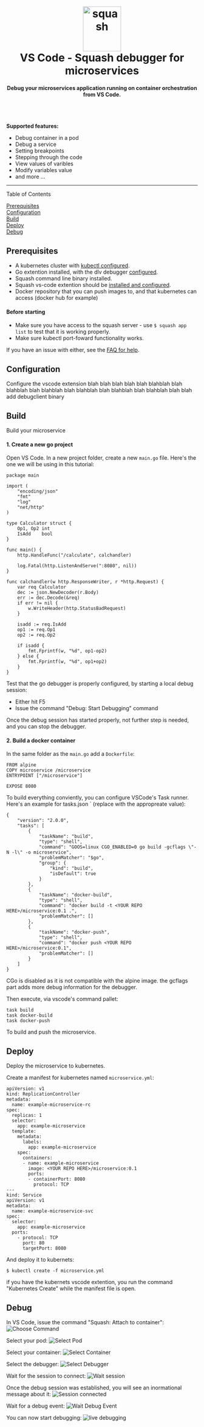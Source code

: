 

<h1 align="center">
    <img src="http://i.imgur.com/pRMwGOj.png" alt="squash" width="100" height="118">
  <br>
  VS Code - Squash debugger for microservices
</h1>


<h4 align="center">Debug your microservices application running on container orchestration from VS Code.</h4>
<BR><BR>

**Supported features:**
* Debug container in a pod
* Debug a service
* Setting breakpoints
* Stepping through the code
* View values of varibles
* Modify variables value
* and more ...

***

Table of Contents

[Prerequisites](#prerequisites)<BR>
[Configuration](#configuration)<BR>
[Build](#build)<BR>
[Deploy](#deploy)<BR>
[Debug](#debug)<BR>

## Prerequisites
- A kubernetes cluster with [kubectl configured](https://kubernetes.io/docs/tasks/tools/install-kubectl/#configure-kubectl).
- Go extention installed, with the dlv debugger [configured](https://github.com/Microsoft/vscode-go/wiki/Debugging-Go-code-using-VS-Code#set-up-configurations-in-launchjson).
- Squash command line binary installed.
- Squash vs-code extention should be [installed and configured](#configure-the-vscode-extension).
- Docker repository that you can push images to, and that kubernetes can access (docker hub for example)
#### Before starting
- Make sure you have access to the squash server - use `$ squash app list` to test that it is working properly.
- Make sure kubectl port-foward functionality works.

If you have an issue with either, see the [FAQ for help](https://github.com/solo-io/squash-initial/blob/master/docs/faq.md).

## Configuration
Configure the vscode extension
blah blah blah blah blah blahblah blah blahblah blah blahblah blah blahblah blah blahblah blah blahblah blah blah
add debugclient binary

## Build
Build your microservice
#### 1. Create a new go project
Open VS Code. In a new project folder, create a new `main.go` file. 
Here's the one we will be using in this tutorial:
```
package main

import (
	"encoding/json"
	"fmt"
	"log"
	"net/http"
)

type Calculator struct {
	Op1, Op2 int
	IsAdd    bool
}

func main() {
	http.HandleFunc("/calculate", calchandler)

	log.Fatal(http.ListenAndServe(":8080", nil))
}

func calchandler(w http.ResponseWriter, r *http.Request) {
	var req Calculator
	dec := json.NewDecoder(r.Body)
	err := dec.Decode(&req)
	if err != nil {
		w.WriteHeader(http.StatusBadRequest)
	}

	isadd := req.IsAdd
	op1 := req.Op1
	op2 := req.Op2

	if isadd {
		fmt.Fprintf(w, "%d", op1-op2)
	} else {
		fmt.Fprintf(w, "%d", op1+op2)
	}
}
```

Test that the go debugger is properly configured, by starting a local debug session:
- Either hit F5
- Issue the command "Debug: Start Debugging" command

Once the debug session has started properly, not further step is needed, and you can stop the debugger.

#### 2. Build a docker container
In the same folder as the `main.go` add a `Dockerfile`:
```
FROM alpine
COPY microservice /microservice
ENTRYPOINT ["/microservice"]

EXPOSE 8080
```

To build everything conviently, you can configure VSCode's Task runner. 
Here's an example for tasks.json ` (replace  <YOUR REPO HERE> with the appropreate value):
```
{
    "version": "2.0.0",
    "tasks": [
        {
            "taskName": "build",
            "type": "shell",
            "command": "GOOS=linux CGO_ENABLED=0 go build -gcflags \"-N -l\" -o microservice",
            "problemMatcher": "$go",
            "group": {
                "kind": "build",
                "isDefault": true
            }
        },
        {
            "taskName": "docker-build",
            "type": "shell",
            "command": "docker build -t <YOUR REPO HERE>/microservice:0.1 .",
            "problemMatcher": []
        },
        {
            "taskName": "docker-push",
            "type": "shell",
            "command": "docker push <YOUR REPO HERE>/microservice:0.1",
            "problemMatcher": []
        }
    ]
}
```
CGo is disabled as it is not compatible with the alpine image. 
the gcflags part adds more debug information for the debugger.

Then execute, via vscode's command pallet:
```
task build
task docker-build
task docker-push

```
To build and push the microservice.

## Deploy
Deploy the microservice to kubernetes.

Create a manifest for kubernetes named `microservice.yml`: 
```
apiVersion: v1
kind: ReplicationController
metadata:
  name: example-microservice-rc
spec:
  replicas: 1
  selector:
    app: example-microservice
  template:
    metadata:
      labels:
        app: example-microservice
    spec:
      containers:
      - name: example-microservice
        image: <YOUR REPO HERE>/microservice:0.1
        ports:
        - containerPort: 8080
          protocol: TCP
---
kind: Service
apiVersion: v1
metadata:
  name: example-microservice-svc
spec:
  selector:
    app: example-microservice
  ports:
    - protocol: TCP
      port: 80
      targetPort: 8080
```

And deploy it to kubernets:
```
$ kubectl create -f microservice.yml
```

if you have the kubernets vscode extention, you run the command "Kubernetes Create" while the manifest file is open.

## Debug
In VS Code, issue the command "Squash: Attach to container":
![Choose Command](images/choose-command.png "Choose Command")

Select your pod:
![Select Pod](images/choose-pod.png "Select pod")

Select your container:
![Select Container](images/choose-container.png "Select Container")
 
Select the debugger:
![Select Debugger](images/choose-debugger.png "Select Debugger")
 
Wait for the session to connect:
![Wait session](images/debug-wait.png "Wait session")
 
Once the debug session was established, you will see an inormational message about it:
![Session connected](images/debug-indication.png "Session connected")
 
Wait for a debug event:
![Wait Debug Event](images/debug-wait-event.png "Wait Debug Event")
 
You can now start debugging:
![live debugging](images/live-debug.png "live debugging")

